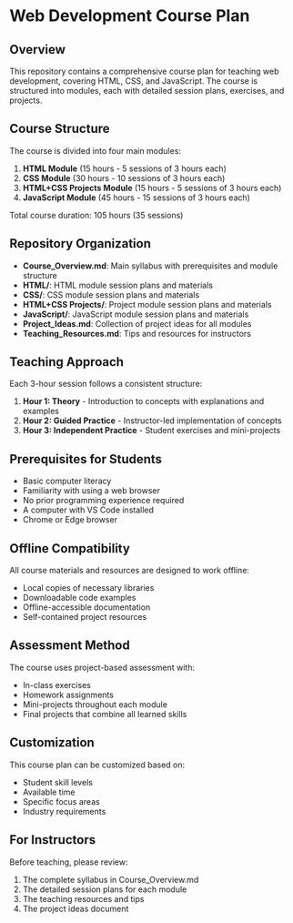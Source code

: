 # Web Development Course Plan

## Overview
This repository contains a comprehensive course plan for teaching web development, covering HTML, CSS, and JavaScript. The course is structured into modules, each with detailed session plans, exercises, and projects.

## Course Structure

The course is divided into four main modules:

1. **HTML Module** (15 hours - 5 sessions of 3 hours each)
2. **CSS Module** (30 hours - 10 sessions of 3 hours each)
3. **HTML+CSS Projects Module** (15 hours - 5 sessions of 3 hours each)
4. **JavaScript Module** (45 hours - 15 sessions of 3 hours each)

Total course duration: 105 hours (35 sessions)

## Repository Organization

- **Course_Overview.md**: Main syllabus with prerequisites and module structure
- **HTML/**: HTML module session plans and materials
- **CSS/**: CSS module session plans and materials
- **HTML+CSS Projects/**: Project module session plans and materials
- **JavaScript/**: JavaScript module session plans and materials
- **Project_Ideas.md**: Collection of project ideas for all modules
- **Teaching_Resources.md**: Tips and resources for instructors

## Teaching Approach

Each 3-hour session follows a consistent structure:
1. **Hour 1: Theory** - Introduction to concepts with explanations and examples
2. **Hour 2: Guided Practice** - Instructor-led implementation of concepts
3. **Hour 3: Independent Practice** - Student exercises and mini-projects

## Prerequisites for Students

- Basic computer literacy
- Familiarity with using a web browser
- No prior programming experience required
- A computer with VS Code installed
- Chrome or Edge browser

## Offline Compatibility

All course materials and resources are designed to work offline:
- Local copies of necessary libraries
- Downloadable code examples
- Offline-accessible documentation
- Self-contained project resources
 
## Assessment Method

The course uses project-based assessment with:
- In-class exercises
- Homework assignments
- Mini-projects throughout each module
- Final projects that combine all learned skills

## Customization

This course plan can be customized based on:
- Student skill levels
- Available time
- Specific focus areas
- Industry requirements

## For Instructors

Before teaching, please review:
1. The complete syllabus in Course_Overview.md
2. The detailed session plans for each module
3. The teaching resources and tips
4. The project ideas document
